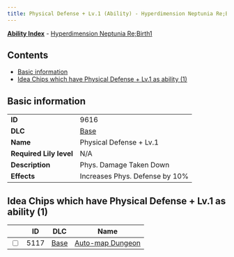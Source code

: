 ```yaml
---
title: Physical Defense + Lv.1 (Ability) - Hyperdimension Neptunia Re;Birth1
---
```


[**Ability Index**](/neptunia/rb1/ability/index.html) - [Hyperdimension Neptunia Re;Birth1](/neptunia/rb1)

## Contents

- [Basic information](#basic-information)
- [Idea Chips which have Physical Defense + Lv.1 as ability (1)](#idea-chips-which-have-physical-defense-lv1-as-ability-1)

## Basic information

|   |   |
| -- | -- |
| **ID** | 9616 |
| **DLC** | [Base](/neptunia/rb1/dlc/1-base.html) |
| **Name** | Physical Defense + Lv.1 |
| **Required Lily level** | N/A |
| **Description** | Phys. Damage Taken Down |
| **Effects** | Increases Phys. Defense by 10% |


## Idea Chips which have Physical Defense + Lv.1 as ability (1)

|    | ID | DLC | Name |
| -- | -- | --- | ---- |
| <input type="checkbox" id="rb1-item-1-5117" class="trackbox" /> | 5117 | [Base](/neptunia/rb1/dlc/1-base.html) | [Auto-map Dungeon](/neptunia/rb1/item/1-5117-auto-map-dungeon.html) |
